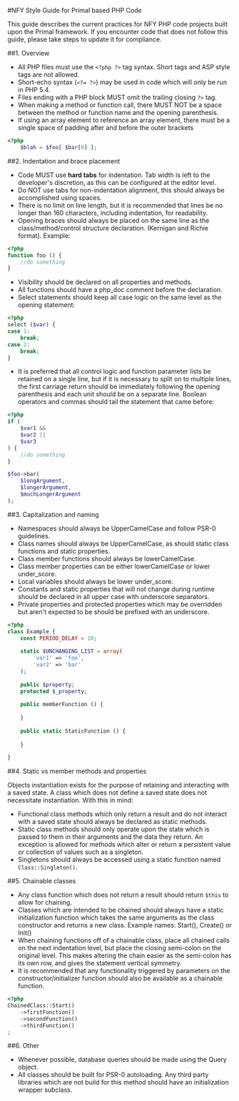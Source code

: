 #NFY Style Guide for Primal based PHP Code

This guide describes the current practices for NFY PHP code projects built upon the Primal framework.  If you encounter code that does not follow this guide, please take steps to update it for compliance.

##1. Overview

- All PHP files must use the `<?php ?>` tag syntax.  Short tags and ASP style tags are not allowed.
- Short-echo syntax (`<?= ?>`) may be used in code which will only be run in PHP 5.4.
- Files ending with a PHP block MUST omit the trailing closing `?>` tag.
- When making a method or function call, there MUST NOT be a space between the method or function name and the opening parenthesis.
- If using an array element to reference an array element, there must be a single space of padding after and before the outer brackets

```php
<?php
    $blah = $foo[ $bar[0] ];
```

##2. Indentation and brace placement

- Code MUST use **hard tabs** for indentation.  Tab width is left to the developer's discretion, as this can be configured at the editor level.
- Do NOT use tabs for non-indentation alignment, this should always be accomplished using spaces.
- There is no limit on line length, but it is recommended that lines be no longer than 160 characters, including indentation, for readability.
- Opening braces should always be placed on the same line as the class/method/control structure declaration. (Kernigan and Richie format).  Example:

```php
<?php
function foo () {
    //do something
}
```
    
- Visibility should be declared on all properties and methods.
- All functions should have a php_doc comment before the declaration.
- Select statements should keep all case logic on the same level as the opening statement:

```php
<?php
select ($var) {
case 1:
    break;
case 2:
    break;
}
```
    
- It is preferred that all control logic and function parameter lists be retained on a single line, but if it is necessary to split on to multiple lines, the first carriage return should be immediately following the opening parenthesis and each unit should be on a separate line.  Boolean operators and commas should tail the statement that came before:

```php
<?php
if (
    $var1 &&
    $var2 ||
    $var3
) {
    //do something
}

$foo->bar(
    $longArgument,
    $longerArgument,
    $muchLongerArgument
);
```
    
##3. Capitalization and naming

- Namespaces should always be UpperCamelCase and follow PSR-0 guidelines.
- Class names should always be UpperCamelCase, as should static class functions and static properties.
- Class member functions should always be lowerCamelCase.
- Class member properties can be either lowerCamelCase or lower under_score.
- Local variables should always be lower under_score.
- Constants and static properties that will not change during runtime should be declared in all upper case with underscore separators.
- Private properties and protected properties which may be overridden but aren't expected to be should be prefixed with an underscore.

```php
<?php
class Example {
    const PERIOD_DELAY = 10;
    
    static $UNCHANGING_LIST = array(
        'var1' => 'foo',
        'var2' => 'bar'
    );
    
    public $property;
    protected $_property;
    
    public memberFunction () {
        
    }
    
    public static StaticFunction () {
        
    }
    
}
```

##4. Static vs member methods and properties

Objects instantiation exists for the purpose of retaining and interacting with a saved state.  A class which does not define a saved state does not necessitate instantiation.  With this in mind:

- Functional class methods which only return a result and do not interact with a saved state should always be declared as static methods.
- Static class methods should only operate upon the state which is passed to them in their arguments and the data they return.  An exception is allowed for methods which alter or return a persistent value or collection of values such as a singleton.
- Singletons should always be accessed using a static function named `Class::Singleton()`.
 
##5. Chainable classes

- Any class function which does not return a result should return `$this` to allow for chaining.
- Classes which are intended to be chained should always have a static initialization function which takes the same arguments as the class constructor and returns a new class.  Example names: Start(), Create() or Init()
- When chaining functions off of a chainable class, place all chained calls on the next indentation level, but place the closing semi-colon on the original level.  This makes altering the chain easier as the semi-colon has its own row, and gives the statement vertical symmetry.
- It is recommended that any functionality triggered by parameters on the constructor/initializer function should also be available as a chainable function.

```php
<?php
ChainedClass::Start()
    ->firstFunction()
    ->secondFunction()
    ->thirdFunction()
;
```

##6. Other

- Whenever possible, database queries should be made using the Query object.
- All classes should be built for PSR-0 autoloading.  Any third party libraries which are not build for this method should have an initialization wrapper subclass.